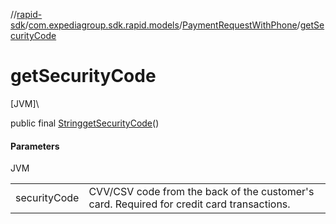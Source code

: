 //[rapid-sdk](../../../index.md)/[com.expediagroup.sdk.rapid.models](../index.md)/[PaymentRequestWithPhone](index.md)/[getSecurityCode](get-security-code.md)

# getSecurityCode

[JVM]\

public final [String](https://docs.oracle.com/javase/8/docs/api/java/lang/String.html)[getSecurityCode](get-security-code.md)()

#### Parameters

JVM

| | |
|---|---|
| securityCode | CVV/CSV code from the back of the customer's card. Required for credit card transactions. |
